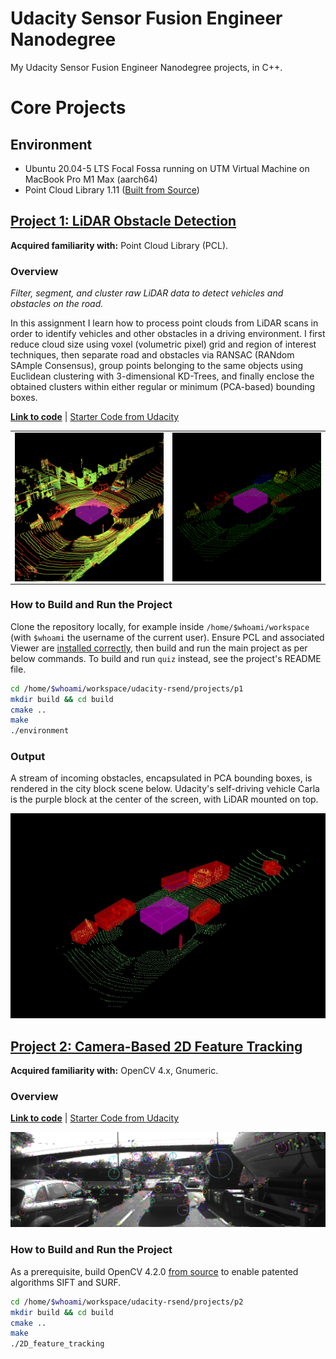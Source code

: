 # Udacity Sensor Fusion Engineer Nanodegree

My Udacity Sensor Fusion Engineer Nanodegree projects, in C++.

# Core Projects

## Environment

* Ubuntu 20.04-5 LTS Focal Fossa running on UTM Virtual Machine on MacBook Pro M1 Max (aarch64)
* Point Cloud Library 1.11 ([Built from Source](https://pcl.readthedocs.io/projects/tutorials/en/latest/compiling_pcl_posix.html#stable))

## [Project 1: LiDAR Obstacle Detection](projects/p1/p1-lidar-obstacle-detection.md)

__Acquired familiarity with:__ Point Cloud Library (PCL).

### Overview

_Filter, segment, and cluster raw LiDAR data to detect vehicles and obstacles on the road._

In this assignment I learn how to process point clouds from LiDAR scans in order to identify vehicles and other obstacles in a driving environment. I first reduce cloud size using voxel (volumetric pixel) grid and region of interest techniques, then separate road and obstacles via RANSAC (RANdom SAmple Consensus), group points belonging to the same objects using Euclidean clustering with 3-dimensional KD-Trees, and finally enclose the obtained clusters within either regular or minimum (PCA-based) bounding boxes.

__[Link to code](projects/p1/)__ | [Starter Code from Udacity](https://github.com/udacity/SFND_Lidar_Obstacle_Detection)

<table>
  <tr>
    <td align="center"><img align="center" src="projects/p1/img/img2a.png" width="500"/></td>
    <td align="center"><img align="center" src="projects/p1/img/img1.png" width="500"/></td>
  </tr>
</table>

### How to Build and Run the Project

Clone the repository locally, for example inside `/home/$whoami/workspace` (with `$whoami` the username of the current user). Ensure PCL and associated Viewer are [installed correctly](projects/p1/p1-preliminary-configs.md), then build and run the main project as per below commands. To build and run `quiz` instead, see the project's README file.

```bash
cd /home/$whoami/workspace/udacity-rsend/projects/p1
mkdir build && cd build
cmake ..
make
./environment
```

### Output

A stream of incoming obstacles, encapsulated in PCA bounding boxes, is rendered in the city block scene below. Udacity's self-driving vehicle Carla is the purple block at the center of the screen, with LiDAR mounted on top.

![PCA Bounding Boxes](./projects/p1/img/mov1.gif)

## [Project 2: Camera-Based 2D Feature Tracking](projects/p2/p2-camera-based-2d-feature-tracking.md)

__Acquired familiarity with:__ OpenCV 4.x, Gnumeric.

### Overview

__[Link to code](projects/p2/)__ | [Starter Code from Udacity](https://github.com/udacity/SFND_2D_Feature_Tracking)

![SIFT Keypoint Detection](./projects/p2/img/mov1.gif)

### How to Build and Run the Project

As a prerequisite, build OpenCV 4.2.0 [from source](https://github.com/federicomariamassari/udacity-rsend/blob/main/projects/p4/p4-preliminary-config.md#3-rebuild-opencv-from-source-with-patented-modules) to enable patented algorithms SIFT and SURF.

```bash
cd /home/$whoami/workspace/udacity-rsend/projects/p2
mkdir build && cd build
cmake ..
make
./2D_feature_tracking
```
